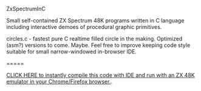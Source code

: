 ZxSpectrumInC

Small self-contained ZX Spectrum 48K programs written in C language
including interactive demoes of procedural graphic primitives.

circles.c - fastest pure C realtime filled circle in the making. Optimized (asm?) versions to come. Maybe.
Feel free to improve keeping code style suitable for small narrow-windowed in-browser IDE.

=====

[CLICK HERE to instantly compile this code with IDE and run with an ZX 48K emulator in your Chrome/Firefox browser.](http://8bitworkshop.com/redir.html?platform=zx&githubURL=https%3A%2F%2Fgithub.com%2F1nd1g0%2FZxSpectrumInC&file=main.c).
